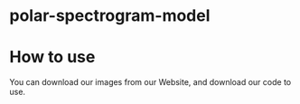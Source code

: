 # polar-spectrogram-model

# How to use
You can download our images from our Website, and download our code to use.
